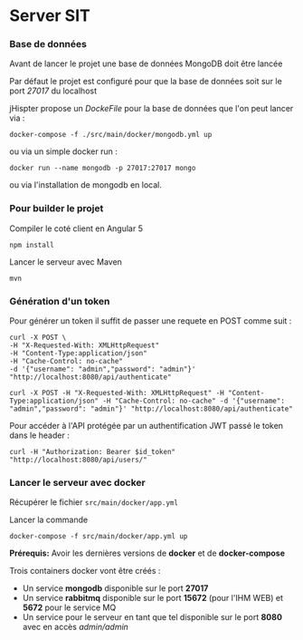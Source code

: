 # Server SIT

### Base de données
Avant de lancer le projet une base de données MongoDB doit être lancée 

Par défaut le projet est configuré pour que la base de données soit sur le port _27017_ du localhost

jHispter propose un _DockeFile_ pour la base de données que l'on peut lancer via :
```shell
docker-compose -f ./src/main/docker/mongodb.yml up
```
ou via un simple docker run : 
```shell
docker run --name mongodb -p 27017:27017 mongo
```

ou via l'installation de mongodb en local.

### Pour builder le projet
Compiler le coté client en Angular 5
```shell
npm install
```
Lancer le serveur avec Maven
```shell
mvn
```

### Génération d'un token
Pour générer un token il suffit de passer une requete en POST comme suit : 
```shell
curl -X POST \
-H "X-Requested-With: XMLHttpRequest" 
-H "Content-Type:application/json"
-H "Cache-Control: no-cache"
-d '{"username": "admin","password": "admin"}'
"http://localhost:8080/api/authenticate"
```

```shell
curl -X POST -H "X-Requested-With: XMLHttpRequest" -H "Content-Type:application/json" -H "Cache-Control: no-cache" -d '{"username": "admin","password": "admin"}' "http://localhost:8080/api/authenticate"
```

Pour accéder à l'API protégée par un authentification JWT passé le token dans le header :

```shell
curl -H "Authorization: Bearer $id_token" "http://localhost:8080/api/users/"
```

### Lancer le serveur avec docker
Récupérer le fichier <code>src/main/docker/app.yml</code>

Lancer la commande

```
docker-compose -f src/main/docker/app.yml up
```

**Prérequis:** Avoir les dernières versions de **docker** et de **docker-compose**

Trois containers docker vont être créés :

- Un service **mongodb** disponible sur le port **27017**
- Un service **rabbitmq** disponible sur le port **15672** (pour l'IHM WEB) et **5672** pour le service MQ
- Un service pour le serveur en tant que tel disponible sur le port **8080** avec en accès _admin/admin_
